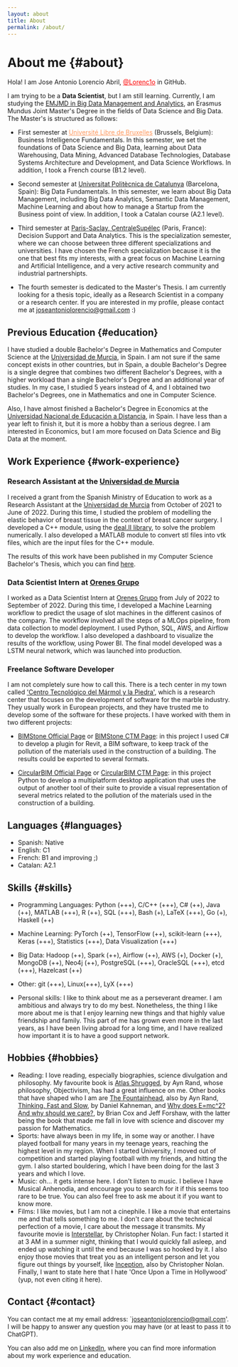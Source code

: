 ```yaml
---
layout: about
title: About
permalink: /about/
---
```


# About me {#about}

Hola! I am Jose Antonio Lorencio Abril, <a href="https://github.com/Lorenc1o" style="color:red">@Lorenc1o</a> in GitHub. 

I am trying to be a **Data Scientist**, but I am still learning. Currently, I am studying the [EMJMD in Big Data Management and Analytics](https://bdma.ulb.ac.be/), an Erasmus Mundus Joint Master's Degree in the fields of Data Science and Big Data. The Master's is structured as follows:

- First semester at <a href="https://www.ulb.be/en" style="color:FF995F">Université Libre de Bruxelles</a> (Brussels, Belgium): Business Intelligence Fundamentals. In this semester, we set the foundations of Data Science and Big Data, learning about Data Warehousing, Data Mining, Advanced Database Technologies, Database Systems Architecture and Development, and Data Science Workflows. In addition, I took a French course (B1.2 level).

- Second semester at [Universitat Politècnica de Catalunya](https://www.upc.edu/en) (Barcelona, Spain): Big Data Fundamentals. In this semester, we learn about Big Data Management, including Big Data Analytics, Semantic Data Management, Machine Learning and about how to manage a Startup from the Business point of view. In addition, I took a Catalan course (A2.1 level).

- Third semester at [Paris-Saclay, CentraleSupélec](https://www.centralesupelec.fr/en) (Paris, France): Decision Support and Data Analytics. This is the specialization semester, where we can choose between three different specializations and universities. I have chosen the French specialization because it is the one that best fits my interests, with a great focus on Machine Learning and Artificial Intelligence, and a very active research community and industrial partnershipts.

- The fourth semester is dedicated to the Master's Thesis. I am currently looking for a thesis topic, ideally as a Research Scientist in a company or a research center. If you are interested in my profile, please contact me at joseantoniolorencio@gmail.com :)

## Previous Education {#education} 

I have studied a double Bachelor's Degree in Mathematics and Computer Science at the [Universidad de Murcia](https://www.um.es/en/web/inicio), in Spain. I am not sure if the same concept exists in other countries, but in Spain, a double Bachelor's Degree is a single degree that combines two different Bachelor's Degrees, with a higher workload than a single Bachelor's Degree and an additional year of studies. In my case, I studied 5 years instead of 4, and I obtained two Bachelor's Degrees, one in Mathematics and one in Computer Science.

Also, I have almost finished a Bachelor's Degree in Economics at the [Universidad Nacional de Educación a Distancia](https://www.uned.es/), in Spain. I have less than a year left to finish it, but it is more a hobby than a serious degree. I am interested in Economics, but I am more focused on Data Science and Big Data at the moment.

## Work Experience {#work-experience} 

### Research Assistant at the [Universidad de Murcia](https://www.um.es/en/web/inicio)

I received a grant from the Spanish Ministry of Education to work as a Research Assistant at the [Universidad de Murcia](https://www.um.es/en/web/inicio) from October of 2021 to June of 2022. During this time, I studied the problem of modelling the elastic behavior of breast tissue in the context of breast cancer surgery. I developed a C++ module, using the [deal.II library](https://www.dealii.org/), to solve the problem numerically. I also developed a MATLAB module to convert stl files into vtk files, which are the input files for the C++ module.

The results of this work have been published in my Computer Science Bachelor's Thesis, which you can find [here](github.com/Lorenc1o/Math_Info_UniversityNotes/ComputerScience/TFG/TFG_FEM.pdf).

### Data Scientist Intern at [Orenes Grupo](https://www.orenesgrupo.com/)

I worked as a Data Scientist Intern at [Orenes Grupo](https://www.orenesgrupo.com/) from July of 2022 to September of 2022. During this time, I developed a Machine Learning workflow to predict the usage of slot machines in the different casinos of the company. The workflow involved all the steps of a MLOps pipeline, from data collection to model deployment. I used Python, SQL, AWS, and Airflow to develop the workflow. I also developed a dashboard to visualize the results of the workflow, using Power BI. The final model developed was a LSTM neural network, which was launched into production.

### Freelance Software Developer

I am not completely sure how to call this. There is a tech center in my town called ['Centro Tecnológico del Mármol y la Piedra'](https://ctmarmol.es/), which is a research center that focuses on the development of software for the marble industry. They usually work in European projects, and they have trusted me to develop some of the software for these projects. I have worked with them in two different projects:

- [BIMStone Official Page](https://www.bimstoneproject.eu/) or [BIMStone CTM Page](https://ctmarmol.es/portfolio/bimstone/#tab-1429109016792-2-9): in this project I used C# to develop a plugin for Revit, a BIM software, to keep track of the pollution of the materials used in the construction of a building. The results could be exported to several formats.

- [CircularBIM Official Page](https://circularbim.eu/) or [CircularBIM CTM Page](https://ctmarmol.es/portfolio/circularbim/): in this project Python to develop a multiplatform desktop application that uses the output of another tool of their suite to provide a visual representation of several metrics related to the pollution of the materials used in the construction of a building.

## Languages {#languages} 

- Spanish: Native
- English: C1
- French: B1 and improving ;)
- Catalan: A2.1

## Skills {#skills} 

- Programming Languages: Python (+++), C/C++ (+++), C# (++), Java (++), MATLAB (+++), R (++), SQL (+++), Bash (+), LaTeX (+++), Go (+), Haskell (++)
- Machine Learning: PyTorch (++), TensorFlow (++), scikit-learn (+++), Keras (+++), Statistics (+++), Data Visualization (+++)
- Big Data: Hadoop (++), Spark (++), Airflow (++), AWS (+), Docker (+), MongoDB (++), Neo4j (++), PostgreSQL (+++), OracleSQL (+++), etcd (+++), Hazelcast (++)
- Other: git (+++), Linux(+++), LyX (+++)

- Personal skills: I like to think about me as a perseverant dreamer. I am ambitious and always try to do my best. Nonetheless, the thing I like more about me is that I enjoy learning new things and that highly value friendship and family. This part of me has grown even more in the last years, as I have been living abroad for a long time, and I have realized how important it is to have a good support network.

## Hobbies {#hobbies} 

- Reading: I love reading, especially biographies, science divulgation and philosophy. My favourite book is [Atlas Shrugged](https://en.wikipedia.org/wiki/Atlas_Shrugged), by Ayn Rand, whose philosophy, Objectivism, has had a great influence on me. Other books that have shaped who I am are [The Fountainhead](https://en.wikipedia.org/wiki/The_Fountainhead), also by Ayn Rand, [Thinking, Fast and Slow](https://en.wikipedia.org/wiki/Thinking,_Fast_and_Slow), by Daniel Kahneman, and [Why does E=mc^2? And why should we care?](https://en.wikipedia.org/wiki/Why_Does_E%3Dmc%5E2%3F_(And_Why_Should_We_Care%3F)), by Brian Cox and Jeff Forshaw, with the latter being the book that made me fall in love with science and discover my passion for Mathematics.
- Sports: have always been in my life, in some way or another. I have played football for many years in my teenage years, reaching the highest level in my region. When I started University, I moved out of competition and started playing football with my friends, and hitting the gym. I also started bouldering, which I have been doing for the last 3 years and which I love.
- Music: oh... it gets intense here. I don't listen to music. I believe I have Musical Anhenodia, and encourage you to search for it if this seems too rare to be true. You can also feel free to ask me about it if you want to know more.
- Films: I like movies, but I am not a cinephile. I like a movie that entertains me and that tells something to me. I don't care about the technical perfection of a movie, I care about the message it transmits. My favourite movie is [Interstellar](https://en.wikipedia.org/wiki/Interstellar_(film)), by Christopher Nolan. Fun fact: I started it at 3 AM in a summer night, thinking that I would quickly fall asleep, and ended up watching it until the end because I was so hooked by it. I also enjoy those movies that treat you as an intelligent person and let you figure out things by yourself, like [Inception](https://en.wikipedia.org/wiki/Inception), also by Christopher Nolan. Finally, I want to state here that I hate 'Once Upon a Time in Hollywood' (yup, not even citing it here).

## Contact {#contact}

You can contact me at my email address: `joseantoniolorencio@gmail.com'. I will be happy to answer any question you may have (or at least to pass it to ChatGPT).

You can also add me on [LinkedIn](https://www.linkedin.com/in/lorencio-abril/), where you can find more information about my work experience and education.